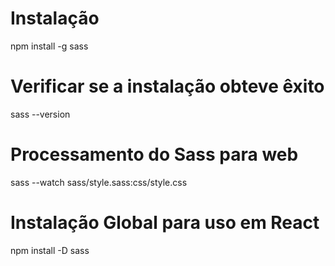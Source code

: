 # Instalação
   npm install -g sass


# Verificar se a instalação obteve êxito
   sass --version

# Processamento do Sass para web
   sass --watch sass/style.sass:css/style.css

# Instalação Global para uso em React
npm install -D sass
